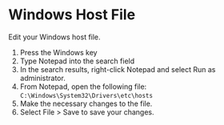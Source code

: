 # Windows Host File
Edit your Windows host file.

1. Press the Windows key
2. Type Notepad into the search field
3. In the search results, right-click Notepad and select Run as administrator.
4. From Notepad, open the following file: `C:\Windows\System32\Drivers\etc\hosts`
5. Make the necessary changes to the file.
6. Select File > Save to save your changes.

